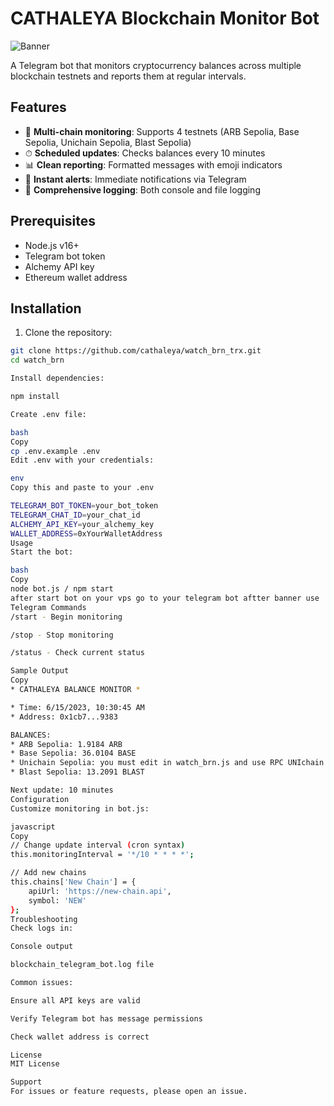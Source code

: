 # CATHALEYA Blockchain Monitor Bot

![Banner](https://i.imgur.com/JQ7w3Zn.png)

A Telegram bot that monitors cryptocurrency balances across multiple blockchain testnets and reports them at regular intervals.

## Features

- 🚀 **Multi-chain monitoring**: Supports 4 testnets (ARB Sepolia, Base Sepolia, Unichain Sepolia, Blast Sepolia)
- ⏱ **Scheduled updates**: Checks balances every 10 minutes
- 📊 **Clean reporting**: Formatted messages with emoji indicators
- 🔔 **Instant alerts**: Immediate notifications via Telegram
- 📝 **Comprehensive logging**: Both console and file logging

## Prerequisites

- Node.js v16+
- Telegram bot token
- Alchemy API key
- Ethereum wallet address

## Installation

1. Clone the repository:
```bash
git clone https://github.com/cathaleya/watch_brn_trx.git
cd watch_brn

Install dependencies:

npm install

Create .env file:

bash
Copy
cp .env.example .env
Edit .env with your credentials:

env
Copy this and paste to your .env

TELEGRAM_BOT_TOKEN=your_bot_token
TELEGRAM_CHAT_ID=your_chat_id
ALCHEMY_API_KEY=your_alchemy_key
WALLET_ADDRESS=0xYourWalletAddress
Usage
Start the bot:

bash
Copy
node bot.js / npm start
after start bot on your vps go to your telegram bot aftter banner use
Telegram Commands
/start - Begin monitoring

/stop - Stop monitoring

/status - Check current status

Sample Output
Copy
* CATHALEYA BALANCE MONITOR *

* Time: 6/15/2023, 10:30:45 AM
* Address: 0x1cb7...9383

BALANCES:
* ARB Sepolia: 1.9184 ARB
* Base Sepolia: 36.0104 BASE
* Unichain Sepolia: you must edit in watch_brn.js and use RPC UNIchain with your alchemy rpc
* Blast Sepolia: 13.2091 BLAST

Next update: 10 minutes
Configuration
Customize monitoring in bot.js:

javascript
Copy
// Change update interval (cron syntax)
this.monitoringInterval = '*/10 * * * *'; 

// Add new chains
this.chains['New Chain'] = {
    apiUrl: 'https://new-chain.api',
    symbol: 'NEW'
};
Troubleshooting
Check logs in:

Console output

blockchain_telegram_bot.log file

Common issues:

Ensure all API keys are valid

Verify Telegram bot has message permissions

Check wallet address is correct

License
MIT License

Support
For issues or feature requests, please open an issue.

